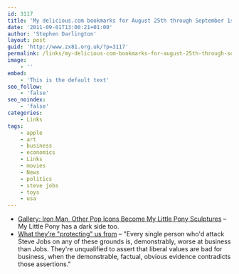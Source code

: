 ```yaml
---
id: 3117
title: 'My delicious.com bookmarks for August 25th through September 1st'
date: '2011-09-01T13:00:21+01:00'
author: 'Stephen Darlington'
layout: post
guid: 'http://www.zx81.org.uk/?p=3117'
permalink: /links/my-delicious-com-bookmarks-for-august-25th-through-september-1st.html
image:
    - ''
embed:
    - 'This is the default text'
seo_follow:
    - 'false'
seo_noindex:
    - 'false'
categories:
    - Links
tags:
    - apple
    - art
    - business
    - economics
    - Links
    - movies
    - News
    - politics
    - steve jobs
    - toys
    - usa
---
```


- [Gallery: Iron Man, Other Pop Icons Become My Little Pony Sculptures](http://www.wired.com/underwire/2011/09/my-little-pony-pop-icons/?utm_source=feedburner&utm_medium=feed&utm_campaign=Feed:+wired/index+(Wired:+Index+3+(Top+Stories+2))&pid=4706&viewall=true) – My Little Pony has a dark side too.
- [What they’re "protecting" us from](http://dashes.com/anil/2011/08/what-theyre-protecting-us-from.html) – "Every single person who'd attack Steve Jobs on any of these grounds is, demonstrably, worse at business than Jobs. They're unqualified to assert that liberal values are bad for business, when the demonstrable, factual, obvious evidence contradicts those assertions."